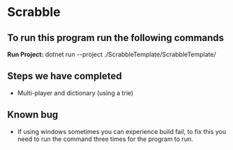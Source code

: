 # Scrabble
## To run this program run the following commands

**Run Project:**
dotnet run --project ./ScrabbleTemplate/ScrabbleTemplate/

##  Steps we have completed
- Multi-player and dictionary (using a trie)

## Known bug
- If using windows sometimes you can experience build fail, to fix this you need to run the command three times for the program to run.

